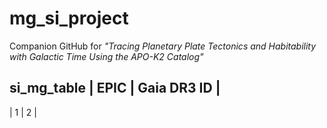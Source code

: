 # mg_si_project
Companion GitHub for _"Tracing Planetary Plate Tectonics and Habitability with Galactic Time Using the APO-K2 Catalog"_

si_mg_table
| EPIC | Gaia DR3 ID | 
----------
| 1 | 2 | 
